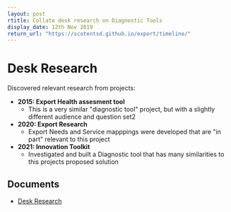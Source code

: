 ```yaml
---
layout: post
rtitle: Collate desk research on Diagnostic Tools
display_date: 12th Nov 2019
return_url: "https://scotentsd.github.io/export/timeline/"
---
```



# Desk Research  
Discovered relevant research from projects: 

- **2015: Export Health assesment tool**
    - This is a very similar "diagnostic tool" project, but with a slightly different audience and question set2
- **2020: Export Research**
    - Export Needs and Service mapppings were developed that are "in part" relevant to this project 
- **2021: Innovation Toolkit**
    - Investigated and built a Diagnostic tool that has many similarities to this projects proposed solution
## Documents
- [Desk Research](https://scotentsd.github.io/exportselfassessment/desk/)
